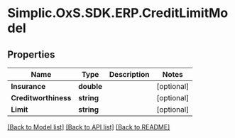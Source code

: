 # Simplic.OxS.SDK.ERP.CreditLimitModel

## Properties

Name | Type | Description | Notes
------------ | ------------- | ------------- | -------------
**Insurance** | **double** |  | [optional] 
**Creditworthiness** | **string** |  | [optional] 
**Limit** | **string** |  | [optional] 

[[Back to Model list]](../README.md#documentation-for-models) [[Back to API list]](../README.md#documentation-for-api-endpoints) [[Back to README]](../README.md)

